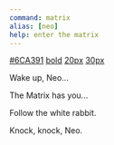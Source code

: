 ```yaml
---
command: matrix
alias: [neo]
help: enter the matrix
---
```


[#6CA391](css:color)
[bold](css:font-weight)
[20px](css:font-size)
[30px](css:margin-top)
[](system:clear)
[](sleep:500)

[](ui:animate)
Wake up, Neo...
[](sleep:2000)
[](system:clear)

[](ui:animate)
The Matrix has you...
[](sleep:2000)
[](system:clear)

[](ui:animate)
Follow the white rabbit.
[](sleep:2000)
[](system:clear)

[](sleep:100)
Knock, knock, Neo.
[](sleep:2000)
[](system:clear)
[](sleep:500)
[](system:clear)
